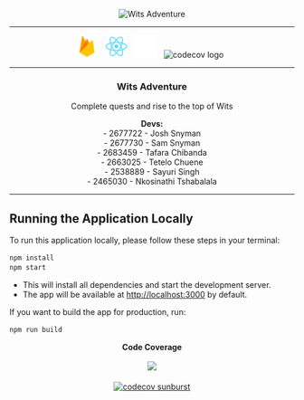 <p align="center">
  <img src="public/githubLogo.ico" alt="Wits Adventure" height="300" />
</p>

---

<p align="center">

  <img src="public/techstack/firebase.svg" height="40" alt="firebase logo" />
  &nbsp;
  <img src="public/logo192.png" height="40" alt="react logo" />
  &nbsp;
    <img src="public/techstack/vercel.png" height="40" alt="vercel logo" />
  &nbsp;
  <img src="https://cdn.jsdelivr.net/gh/devicons/devicon/icons/codecov/codecov-plain.svg" height="40" alt="codecov logo" />
  &nbsp;
</p>

---

<h3 align="center">Wits Adventure</h3>
<p align="center">Complete quests and rise to the top of Wits</p>

<p align="center">
  <strong>Devs:</strong><br>
  - 2677722 - Josh Snyman<br>
  - 2677730 - Sam Snyman<br>
  - 2683459 - Tafara Chibanda<br>
  - 2663025 - Tetelo Chuene<br>
  - 2538889 - Sayuri Singh<br>
  - 2465030 - Nkosinathi Tshabalala
  <br>
</p>

---

## Running the Application Locally

To run this application locally, please follow these steps in your terminal:

```sh
npm install
npm start
```

- This will install all dependencies and start the development server.
- The app will be available at [http://localhost:3000](http://localhost:3000) by default.

If you want to build the app for production, run:

```sh
npm run build
```

<p align="center">
  <strong>Code Coverage</strong><br><br>
  <a href="https://codecov.io/gh/Wits-Adventure/Wits-Adventure" > 
 <img src="https://codecov.io/gh/Wits-Adventure/Wits-Adventure/branch/main/graph/badge.svg?token=1TAB3XT3GU"/> 
 </a>
 <br><br>
  <a href="https://codecov.io/gh/Wits-Adventure/Wits-Adventure">
    <img src="https://codecov.io/gh/Wits-Adventure/Wits-Adventure/branch/main/graph/sunburst.svg?token=1TAB3XT3GU" alt="codecov sunburst" />
  </a>
</p>
